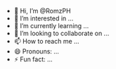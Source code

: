 - 👋 Hi, I’m @RomzPH
- 👀 I’m interested in ...
- 🌱 I’m currently learning ...
- 💞️ I’m looking to collaborate on ...
- 📫 How to reach me ...
- 😄 Pronouns: ...
- ⚡ Fun fact: ...

<!---
RomzPH/RomzPH is a ✨ special ✨ repository because its `README.md` (this file) appears on your GitHub profile.
You can click the Preview link to take a look at your changes.
--->
